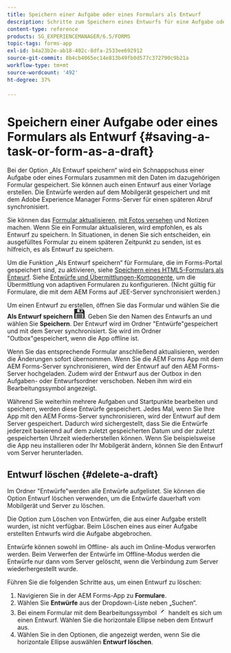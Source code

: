 ```yaml
---
title: Speichern einer Aufgabe oder eines Formulars als Entwurf
description: Schritte zum Speichern eines Entwurfs für eine Aufgabe oder ein Formular in der AEM Forms-App
content-type: reference
products: SG_EXPERIENCEMANAGER/6.5/FORMS
topic-tags: forms-app
exl-id: b4a23b2e-ab18-402c-8dfa-2533ee692912
source-git-commit: 8b4cb4065ec14e813b49fb0d577c372790c9b21a
workflow-type: tm+mt
source-wordcount: '492'
ht-degree: 37%

---
```


# Speichern einer Aufgabe oder eines Formulars als Entwurf {#saving-a-task-or-form-as-a-draft}

Bei der Option „Als Entwurf speichern“ wird ein Schnappschuss einer Aufgabe oder eines Formulars zusammen mit den Daten im dazugehörigen Formular gespeichert. Sie können auch einen Entwurf aus einer Vorlage erstellen. Die Entwürfe werden auf dem Mobilgerät gespeichert und mit dem Adobe Experience Manager Forms-Server für einen späteren Abruf synchronisiert.

Sie können das [Formular aktualisieren](/help/forms/using/working-with-form.md), [mit Fotos versehen](/help/forms/using/add-attachments.md) und Notizen machen. Wenn Sie ein Formular aktualisieren, wird empfohlen, es als Entwurf zu speichern. In Situationen, in denen Sie sich entscheiden, ein ausgefülltes Formular zu einem späteren Zeitpunkt zu senden, ist es hilfreich, es als Entwurf zu speichern.

Um die Funktion „Als Entwurf speichern“ für Formulare, die im Forms-Portal gespeichert sind, zu aktivieren, siehe [Speichern eines HTML5-Formulars als Entwurf](/help/forms/using/saving-html5-form-draft.md).
Siehe [Entwürfe und Übermittlungen-Komponente](/help/forms/using/draft-submission-component.md), um die Übermittlung von adaptiven Formularen zu konfigurieren. (Nicht gültig für Formulare, die mit dem AEM Forms auf JEE-Server synchronisiert werden.)

Um einen Entwurf zu erstellen, öffnen Sie das Formular und wählen Sie die **Als Entwurf speichern** ![save-as-draft](assets/save-as-draft.png). Geben Sie den Namen des Entwurfs an und wählen Sie **Speichern**. Der Entwurf wird im Ordner &quot;Entwürfe&quot;gespeichert und mit dem Server synchronisiert. Sie wird im Ordner &quot;Outbox&quot;gespeichert, wenn die App offline ist.

Wenn Sie das entsprechende Formular anschließend aktualisieren, werden die Änderungen sofort übernommen. Wenn Sie die AEM Forms App mit dem AEM Forms-Server synchronisieren, wird der Entwurf auf den AEM Forms-Server hochgeladen. Zudem wird der Entwurf aus der Outbox in den Aufgaben- oder Entwurfsordner verschoben. Neben ihm wird ein Bearbeitungssymbol angezeigt.

Während Sie weiterhin mehrere Aufgaben und Startpunkte bearbeiten und speichern, werden diese Entwürfe gespeichert. Jedes Mal, wenn Sie Ihre App mit den AEM Forms-Server synchronisieren, wird der Entwurf auf dem Server gespeichert. Dadurch wird sichergestellt, dass Sie die Entwürfe jederzeit basierend auf dem zuletzt gespeicherten Datum und der zuletzt gespeicherten Uhrzeit wiederherstellen können. Wenn Sie beispielsweise die App neu installieren oder Ihr Mobilgerät ändern, können Sie den Entwurf vom Server herunterladen.

## Entwurf löschen {#delete-a-draft}

Im Ordner &quot;Entwürfe&quot;werden alle Entwürfe aufgelistet. Sie können die Option Entwurf löschen verwenden, um die Entwürfe dauerhaft vom Mobilgerät und Server zu löschen.

Die Option zum Löschen von Entwürfen, die aus einer Aufgabe erstellt wurden, ist nicht verfügbar. Beim Löschen eines aus einer Aufgabe erstellten Entwurfs wird die Aufgabe abgebrochen.

Entwürfe können sowohl im Offline- als auch im Online-Modus verworfen werden. Beim Verwerfen der Entwürfe im Offline-Modus werden die Entwürfe nur dann vom Server gelöscht, wenn die Verbindung zum Server wiederhergestellt wurde.

Führen Sie die folgenden Schritte aus, um einen Entwurf zu löschen:

1. Navigieren Sie in der AEM Forms-App zu **Formulare**.
1. Wählen Sie **Entwürfe** aus der Dropdown-Liste neben „Suchen“. 
1. Bei einem Formular mit dem Bearbeitungssymbol ![edit-draft-app](assets/edit-draft-app.png) handelt es sich um einen Entwurf. Wählen Sie die horizontale Ellipse neben dem Entwurf aus.
1. Wählen Sie in den Optionen, die angezeigt werden, wenn Sie die horizontale Ellipse auswählen **Entwurf löschen**.
